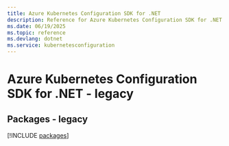 ```yaml
---
title: Azure Kubernetes Configuration SDK for .NET
description: Reference for Azure Kubernetes Configuration SDK for .NET
ms.date: 06/19/2025
ms.topic: reference
ms.devlang: dotnet
ms.service: kubernetesconfiguration
---
```

# Azure Kubernetes Configuration SDK for .NET - legacy
## Packages - legacy
[!INCLUDE [packages](kubernetes-configuration-index.md)]